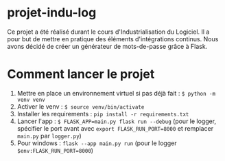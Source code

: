 # projet-indu-log

Ce projet a été réalisé durant le cours d'Industrialisation du Logiciel. Il a pour but de mettre en pratique des éléments d'intégrations continus. Nous avons décidé de créer un générateur de mots-de-passe grâce à Flask.

# Comment lancer le projet

1. Mettre en place un environnement virtuel si pas déjà fait : `$ python -m venv venv`
2. Activer le venv : `$ source venv/bin/activate`
3. Installer les requirements : `pip install -r requirements.txt`
4. Lancer l'app : `$ FLASK_APP=main.py flask run --debug` (pour le logger, spécifier le port avant avec `export FLASK_RUN_PORT=8000` et remplacer `main.py` par `logger.py`)
5. Pour windows : `flask --app main.py run` (pour le logger `$env:FLASK_RUN_PORT=8000`)
